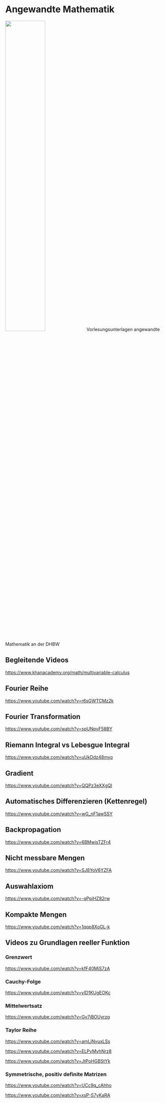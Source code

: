 # Angewandte Mathematik
<img src="https://raw.githubusercontent.com/studio-fluffy/angewandte_mathematik/main/Skript/images/cover.png" width=50% >
Vorlesungsunterlagen angewandte Mathematik an der DHBW

## Begleitende Videos
https://www.khanacademy.org/math/multivariable-calculus

## Fourier Reihe
https://www.youtube.com/watch?v=r6sGWTCMz2k

## Fourier Transformation
https://www.youtube.com/watch?v=spUNpyF58BY

## Riemann Integral vs Lebesgue Integral
https://www.youtube.com/watch?v=uUkDdz48myo

## Gradient
https://www.youtube.com/watch?v=QQPz3eXXgQI

## Automatisches Differenzieren (Kettenregel)
https://www.youtube.com/watch?v=wG_nF1awSSY

## Backpropagation
https://www.youtube.com/watch?v=6BMwisTZFr4

## Nicht messbare Mengen
https://www.youtube.com/watch?v=SJ8YoV6YZFA
## Auswahlaxiom
https://www.youtube.com/watch?v=-qPpiHZ82rw

## Kompakte Mengen
https://www.youtube.com/watch?v=1qqp8XoGL-k

## Videos zu Grundlagen reeller Funktion

### Grenzwert
https://www.youtube.com/watch?v=kfF40MiS7zA
### Cauchy-Folge
https://www.youtube.com/watch?v=yID1KUgEOKc

### Mittelwertsatz
https://www.youtube.com/watch?v=Gv7jBOUyrzg

### Taylor Reihe
https://www.youtube.com/watch?v=amLjNyuxLSs

https://www.youtube.com/watch?v=ELPvMyhNrz8

https://www.youtube.com/watch?v=JtPoHGBStYk

### Symmetrische, positiv definite Matrizen
https://www.youtube.com/watch?v=UCc9q_cAhho

https://www.youtube.com/watch?v=xsP-S7yKaRA

